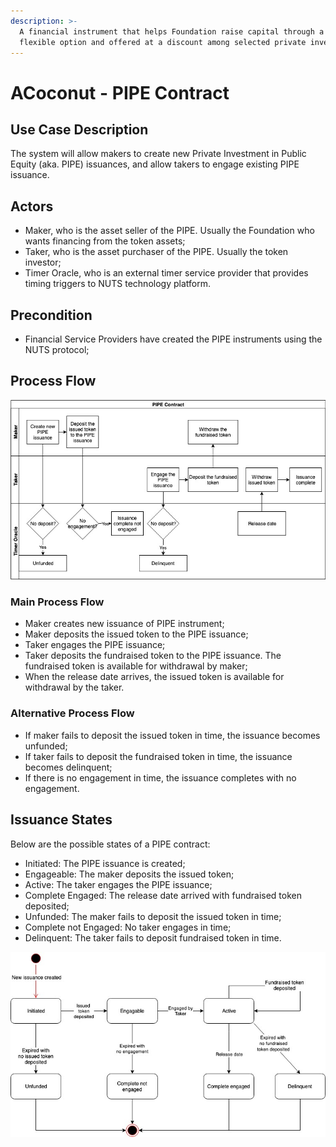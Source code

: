 ```yaml
---
description: >-
  A financial instrument that helps Foundation raise capital through a more
  flexible option and offered at a discount among selected private investors.
---
```


# ACoconut - PIPE Contract

## Use Case Description

The system will allow makers to create new Private Investment in Public Equity \(aka. PIPE\) issuances, and allow takers to engage existing PIPE issuance.

## Actors

* Maker, who is the asset seller of the PIPE. Usually the Foundation who wants financing from the token assets;
* Taker, who is the asset purchaser of the PIPE. Usually the token investor;
* Timer Oracle, who is an external timer service provider that provides timing triggers to NUTS technology platform.

## Precondition

* Financial Service Providers have created the PIPE instruments using the NUTS protocol;

## Process Flow

![](../../.gitbook/assets/pipe-flow-diagram.jpg)

### Main Process Flow

* Maker creates new issuance of PIPE instrument;
* Maker deposits the issued token to the PIPE issuance;
* Taker engages the PIPE issuance;
* Taker deposits the fundraised token to the PIPE issuance. The fundraised token is  available for withdrawal by maker;
* When the release date arrives, the issued token is available for withdrawal by the taker.

### Alternative Process Flow

* If maker fails to deposit the issued token in time, the issuance becomes unfunded;
* If taker fails to deposit the fundraised token in time, the issuance becomes delinquent;
* If there is no engagement in time, the issuance completes with no engagement.

## Issuance States

Below are the possible states of a PIPE contract:

* Initiated: The PIPE issuance is created;
* Engageable: The maker deposits the issued token;
* Active: The taker engages the PIPE issuance;
* Complete Engaged: The release date arrived with fundraised token deposited;
* Unfunded: The maker fails to deposit the issued token in time;
* Complete not Engaged: No taker engages in time;
* Delinquent: The taker fails to deposit fundraised token in time.

![](../../.gitbook/assets/pipe-state-diagram.jpg)

